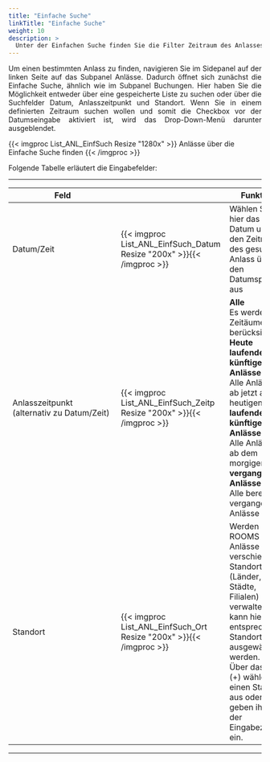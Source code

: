 ```yaml
---
title: "Einfache Suche"
linkTitle: "Einfache Suche"
weight: 10
description: >
  Unter der Einfachen Suche finden Sie die Filter Zeitraum des Anlasses und Standort. 
---
```

<p style="text-align: justify"> Um einen bestimmten Anlass zu finden, navigieren Sie im Sidepanel auf der linken Seite auf das Subpanel Anlässe. Dadurch öffnet sich zunächst die Einfache Suche, ähnlich wie im Subpanel Buchungen. Hier haben Sie die Möglichkeit entweder über eine gespeicherte Liste zu suchen oder über die Suchfelder Datum, Anlasszeitpunkt und Standort. Wenn Sie in einem definierten Zeitraum suchen wollen und somit die Checkbox vor der Datumseingabe aktiviert ist, wird das Drop-Down-Menü darunter ausgeblendet.</p>

 <!-- Anlass Zeitraum statt Anlasszeitpunkt? Zeitpunkt klingt genau, mit Zeitraum verbindet man eher Bezeichnungen wie heute, morgen,... -->

{{< imgproc List_ANL_EinfSuch Resize "1280x" >}}
Anlässe über die Einfache Suche finden 
{{< /imgproc >}}


Folgende Tabelle erläutert die Eingabefelder:

 ---
 |<div style="width:200px">Feld</div>|<div style="width:200px"></div>|Funktion|
 |---|---|---|
 |Datum/Zeit|{{< imgproc List_ANL_EinfSuch_Datum Resize "200x" >}}{{< /imgproc >}}|Wählen Sie hier das Datum und den Zeitraum des gesuchten Anlass über den Datumspicker aus|
 |Anlasszeitpunkt  </br>(alternativ zu Datum/Zeit)|{{< imgproc List_ANL_EinfSuch_Zeitp Resize "200x" >}}{{< /imgproc >}}|**Alle** </br> Es werden alle Zeitäume berücksichtigt </br> **Heute laufende und künftige Anlässe** </br>Alle Anlässe ab jetzt am heutigen Tag </br> **laufende und künftige Anlässe** </br> Alle Anlässe ab dem morgigen Tag </br> **vergangene Anlässe** </br> Alle bereits vergangenen Anlässe|
 |Standort|{{< imgproc List_ANL_EinfSuch_Ort Resize "200x" >}}{{< /imgproc >}}|Werden über ROOMS Anlässe verschiedener Standorte (Länder, Städte, Filialen) verwaltet, kann hier der entsprechende Standort ausgewählt werden. </br> Über das Plus (+) wählen Sie einen Standort aus oder geben ihn in der Eingabezeile ein.|
 ---
